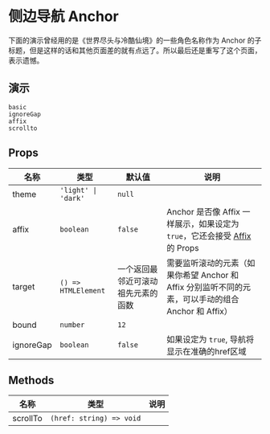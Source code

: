 # 侧边导航 Anchor
<!--single-column-->
下面的演示曾经用的是《世界尽头与冷酷仙境》的一些角色名称作为 Anchor 的子标题，但是这样的话和其他页面差的就有点远了。所以最后还是重写了这个页面，表示遗憾。
## 演示
```demo
basic
ignoreGap
affix
scrollto
```
## Props
|名称|类型|默认值|说明|
|-|-|-|-|
|theme|`'light' \| 'dark'`|`null`||
|affix|`boolean`|`false`|Anchor 是否像 Affix 一样展示，如果设定为 `true`，它还会接受 [Affix](n-affix#Props) 的 Props|
|target|`() => HTMLElement`|一个返回最邻近可滚动祖先元素的函数|需要监听滚动的元素（如果你希望 Anchor 和 Affix 分别监听不同的元素，可以手动的组合 Anchor 和 Affix）|
|bound|`number`|`12`||
|ignoreGap|`boolean`|`false`| 如果设定为 `true`, 导航将显示在准确的href区域 |


## Methods
|名称|类型|说明|
|-|-|-|
|scrollTo|`(href: string) => void`||